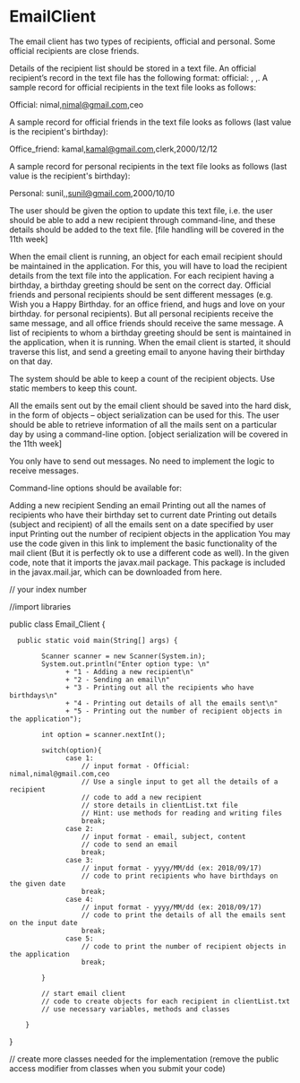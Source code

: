 # EmailClient
The email client has two types of recipients, official and personal. Some official recipients are close friends.

Details of the recipient list should be stored in a text file.  An official recipient’s record in the text file has the following format: official: <name>, <email>,<designation>. A sample record for official recipients in the text file looks as follows:

Official: nimal,nimal@gmail.com,ceo

A sample record for official friends in the text file looks as follows (last value is the recipient's birthday):

Office_friend: kamal,kamal@gmail.com,clerk,2000/12/12

A sample record for personal recipients in the text file looks as follows (last value is the recipient's birthday):

Personal: sunil,<nick-name>,sunil@gmail.com,2000/10/10

The user should be given the option to update this text file, i.e. the user should be able to add a new recipient through command-line, and these details should be added to the text file. [file handling will be covered in the 11th week]

When the email client is running, an object for each email recipient should be maintained in the application. For this, you will have to load the recipient details from the text file into the application. For each recipient having a birthday, a birthday greeting should be sent on the correct day. Official friends and personal recipients should be sent different messages (e.g. Wish you a Happy Birthday. <your name> for an office friend, and hugs and love on your birthday. <your name> for personal recipients). But all personal recipients receive the same message, and all office friends should receive the same message.  A list of recipients to whom a birthday greeting should be sent is maintained in the application, when it is running. When the email client is started, it should traverse this list, and send a greeting email to anyone having their birthday on that day.

The system should be able to keep a count of the recipient objects. Use static members to keep this count.

All the emails sent out by the email client should be saved into the hard disk, in the form of objects – object serialization can be used for this. The user should be able to retrieve information of all the mails sent on a particular day by using a command-line option. [object serialization will be covered in the 11th week]

You only have to send out messages. No need to implement the logic to receive messages.

Command-line options should be available for:

Adding a new recipient
Sending an email
Printing out all the names of recipients who have their birthday set to current date
Printing out details (subject and recipient) of all the emails sent on a date specified by user input
Printing out the number of recipient objects in the application
You may use the code given in this link to implement the basic functionality of the mail client (But it is perfectly ok to use a different code as well). In the given code, note that it imports the javax.mail package. This package is included in the javax.mail.jar, which can be downloaded from here.







// your index number

//import libraries

public class Email_Client {

      public static void main(String[] args) {

            Scanner scanner = new Scanner(System.in);
            System.out.println("Enter option type: \n"
                  + "1 - Adding a new recipient\n"
                  + "2 - Sending an email\n"
                  + "3 - Printing out all the recipients who have birthdays\n"
                  + "4 - Printing out details of all the emails sent\n"
                  + "5 - Printing out the number of recipient objects in the application");

            int option = scanner.nextInt();

            switch(option){
                  case 1:
                      // input format - Official: nimal,nimal@gmail.com,ceo
                      // Use a single input to get all the details of a recipient
                      // code to add a new recipient
                      // store details in clientList.txt file
                      // Hint: use methods for reading and writing files
                      break;
                  case 2:
                      // input format - email, subject, content
                      // code to send an email
                      break;
                  case 3:
                      // input format - yyyy/MM/dd (ex: 2018/09/17)
                      // code to print recipients who have birthdays on the given date
                      break;
                  case 4:
                      // input format - yyyy/MM/dd (ex: 2018/09/17)
                      // code to print the details of all the emails sent on the input date
                      break;
                  case 5:
                      // code to print the number of recipient objects in the application
                      break;

            }

            // start email client
            // code to create objects for each recipient in clientList.txt
            // use necessary variables, methods and classes

        }
}

// create more classes needed for the implementation (remove the  public access modifier from classes when you submit your code)

